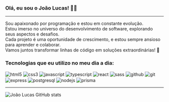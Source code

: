 ### Olá, eu sou o João Lucas! ✋🏻
<hr>
<div style="display: inline_block">
Sou apaixonado por programação e estou em constante evolução.<br/> Estou imerso no universo do desenvolvimento de software, explorando seus aspectos e desafios.<br/> Cada projeto é uma oportunidade de crescimento, e estou sempre ansioso para aprender e colaborar.<br/> Vamos juntos transformar linhas de código em soluções extraordinárias! 🚀
</div>
<h3>Tecnologias que eu utilizo no meu dia a dia:</h3>
<div style="display: inline_block">
<img align="center" alt="html5" src="https://img.shields.io/badge/HTML5-E34F26?style=for-the-badge&logo=html5&logoColor=white">
<img align="center" alt="css3" src="https://img.shields.io/badge/CSS3-1572B6?style=for-the-badge&logo=css3&logoColor=white">
<img align="center" alt="javascript" src="https://img.shields.io/badge/JavaScript-F7DF1E?style=for-the-badge&logo=javascript&logoColor=black">
<img align="center" alt="typescript" src="https://img.shields.io/badge/TypeScript-007ACC?style=for-the-badge&logo=typescript&logoColor=white">
<img align="center" alt="react" src="https://img.shields.io/badge/React-20232A?style=for-the-badge&logo=react&logoColor=61DAFB">
<img align="center" alt="sass" src="https://img.shields.io/badge/Sass-CC6699?style=for-the-badge&logo=sass&logoColor=white">
<img align="center" alt="github" src="https://img.shields.io/badge/GitHub-100000?style=for-the-badge&logo=github&logoColor=white">
<img align="center" alt="git" src="https://img.shields.io/badge/GIT-E44C30?style=for-the-badge&logo=git&logoColor=white">
<img align="center" alt="express" src="https://img.shields.io/badge/GIT-E44C30?style=for-the-badge&logo=git&logoColor=white">
<img align="center" alt="postgresql" src="https://img.shields.io/badge/GIT-E44C30?style=for-the-badge&logo=git&logoColor=white">
<img align="center" alt="nodejs" src="https://img.shields.io/badge/GIT-E44C30?style=for-the-badge&logo=git&logoColor=white">
<img align="center" alt="prisma" src="https://img.shields.io/badge/GIT-E44C30?style=for-the-badge&logo=git&logoColor=white">
<hr>


![João Lucas GitHub stats](https://github-readme-stats.vercel.app/api?username=joaolucasgusmao&show_icons=true&theme=radical)
